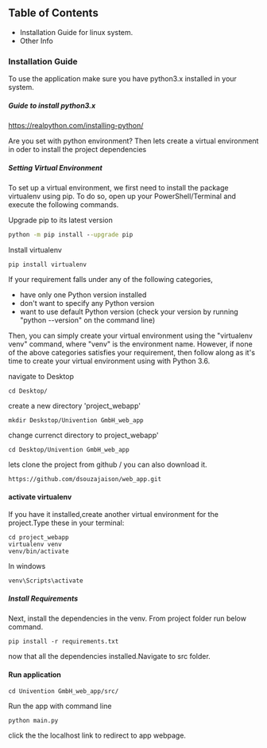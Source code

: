 ## Table of Contents 
* Installation Guide for linux system.
* Other Info

### Installation Guide
To use the application make sure you have python3.x installed in your system.

##### Guide to install python3.x

https://realpython.com/installing-python/

Are you set with python environment?
Then lets create a virtual environment in oder to install the project dependencies  

##### Setting Virtual Environment
To set up a virtual environment, we first need to install the package virtualenv using pip.
To do so, open up your PowerShell/Terminal and execute the following commands.

Upgrade pip to its latest version  
````cmd
python -m pip install --upgrade pip
````
Install virtualenv  

````
pip install virtualenv 
````
If your requirement falls under any of the following categories,

* have only one Python version installed
* don't want to specify any Python version
* want to use default Python version (check your version by running "python --version" on the command line)

Then, you can simply create your virtual environment using the "virtualenv venv" command, where "venv" is the environment name. 
However, if none of the above categories satisfies your requirement, then follow along as it's time to create your virtual environment using with Python 3.6. 

navigate to Desktop  
```
cd Desktop/
```
create a new directory 'project_webapp'  
````
mkdir Deskstop/Univention GmbH_web_app
````
change currenct directory to project_webapp'  
````
cd Desktop/Univention GmbH_web_app 
````
lets clone the project from github / you can also download it.
 
````
https://github.com/dsouzajaison/web_app.git
````

#### activate virtualenv

If you have it installed,create another virtual environment for the project.Type these in your terminal:
````
cd project_webapp
virtualenv venv
venv/bin/activate

````
In windows
````
venv\Scripts\activate
````
##### Install Requirements
Next, install the dependencies in the venv. From project folder run below command.
````
pip install -r requirements.txt
````
now that all the dependencies installed.Navigate to src folder.
#### Run application
````
cd Univention GmbH_web_app/src/
````
Run the app with command line
````
python main.py
```` 
click the the localhost link to redirect to app webpage.
